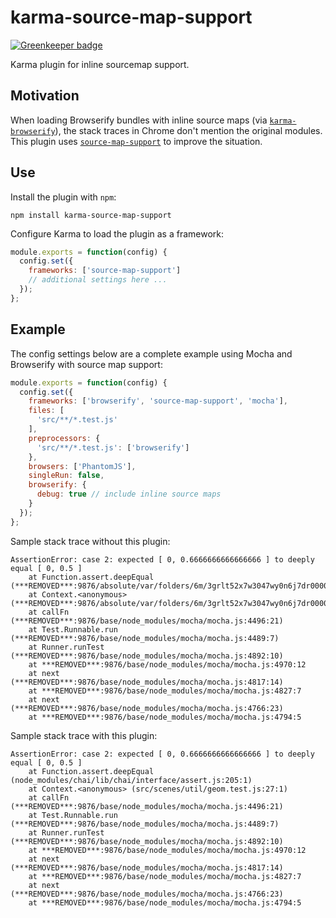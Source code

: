 # karma-source-map-support

[![Greenkeeper badge](https://badges.greenkeeper.io/tschaub/karma-source-map-support.svg)](https://greenkeeper.io/)

Karma plugin for inline sourcemap support.

## Motivation

When loading Browserify bundles with inline source maps (via [`karma-browserify`](https://www.npmjs.com/package/karma-browserify)), the stack traces in Chrome don't mention the original modules.  This plugin uses [`source-map-support`](https://www.npmjs.com/package/source-map-support) to improve the situation.

## Use

Install the plugin with `npm`:

    npm install karma-source-map-support

Configure Karma to load the plugin as a framework:

```js
module.exports = function(config) {
  config.set({
    frameworks: ['source-map-support']
    // additional settings here ...
  });
};
```

## Example

The config settings below are a complete example using Mocha and Browserify with source map support:

```js
module.exports = function(config) {
  config.set({
    frameworks: ['browserify', 'source-map-support', 'mocha'],
    files: [
      'src/**/*.test.js'
    ],
    preprocessors: {
      'src/**/*.test.js': ['browserify']
    },
    browsers: ['PhantomJS'],
    singleRun: false,
    browserify: {
      debug: true // include inline source maps
    }
  });
};
```

Sample stack trace without this plugin:
```
AssertionError: case 2: expected [ 0, 0.6666666666666666 ] to deeply equal [ 0, 0.5 ]
    at Function.assert.deepEqual (***REMOVED***:9876/absolute/var/folders/6m/3grlt52x7w3047wy0n6j7dr00000gn/T/2d4c510ad9122153a42db199d1cc8e9553208184.browserify:1848:32)
    at Context.<anonymous> (***REMOVED***:9876/absolute/var/folders/6m/3grlt52x7w3047wy0n6j7dr00000gn/T/2d4c510ad9122153a42db199d1cc8e9553208184.browserify:6061:14)
    at callFn (***REMOVED***:9876/base/node_modules/mocha/mocha.js:4496:21)
    at Test.Runnable.run (***REMOVED***:9876/base/node_modules/mocha/mocha.js:4489:7)
    at Runner.runTest (***REMOVED***:9876/base/node_modules/mocha/mocha.js:4892:10)
    at ***REMOVED***:9876/base/node_modules/mocha/mocha.js:4970:12
    at next (***REMOVED***:9876/base/node_modules/mocha/mocha.js:4817:14)
    at ***REMOVED***:9876/base/node_modules/mocha/mocha.js:4827:7
    at next (***REMOVED***:9876/base/node_modules/mocha/mocha.js:4766:23)
    at ***REMOVED***:9876/base/node_modules/mocha/mocha.js:4794:5
```


Sample stack trace with this plugin:
```
AssertionError: case 2: expected [ 0, 0.6666666666666666 ] to deeply equal [ 0, 0.5 ]
    at Function.assert.deepEqual (node_modules/chai/lib/chai/interface/assert.js:205:1)
    at Context.<anonymous> (src/scenes/util/geom.test.js:27:1)
    at callFn (***REMOVED***:9876/base/node_modules/mocha/mocha.js:4496:21)
    at Test.Runnable.run (***REMOVED***:9876/base/node_modules/mocha/mocha.js:4489:7)
    at Runner.runTest (***REMOVED***:9876/base/node_modules/mocha/mocha.js:4892:10)
    at ***REMOVED***:9876/base/node_modules/mocha/mocha.js:4970:12
    at next (***REMOVED***:9876/base/node_modules/mocha/mocha.js:4817:14)
    at ***REMOVED***:9876/base/node_modules/mocha/mocha.js:4827:7
    at next (***REMOVED***:9876/base/node_modules/mocha/mocha.js:4766:23)
    at ***REMOVED***:9876/base/node_modules/mocha/mocha.js:4794:5
```
